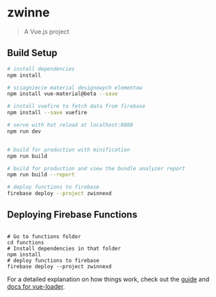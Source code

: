 # zwinne

> A Vue.js project

## Build Setup

``` bash
# install dependencies
npm install

# sciagniecie material designowych elementow
npm install vue-material@beta --save

# install vuefire to fetch data from firebase
npm install --save vuefire

# serve with hot reload at localhost:8080
npm run dev


# build for production with minification
npm run build

# build for production and view the bundle analyzer report
npm run build --report

# deploy functions to firebase
firebase deploy --project zwinnexd
```

## Deploying Firebase Functions
```

# Go to functions folder
cd functions
# Install dependencies in that folder
npm install
# deploy functions to firebase
firebase deploy --project zwinnexd

```

For a detailed explanation on how things work, check out the [guide](http://vuejs-templates.github.io/webpack/) and [docs for vue-loader](http://vuejs.github.io/vue-loader).
